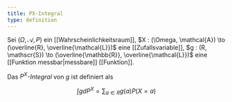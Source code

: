 ```yaml
---
title: PX-Integral
type: definition
---
```


Sei $(\Omega, \mathcal{A}, P)$ ein [[Wahrscheinlichkeitsraum]], $X : (\Omega, \mathcal{A}) \to (\overline{R}, \overline{\mathcal{L}})$ eine [[Zufallsvariable]], $g : (R, \mathscr{S}) \to (\overline{\mathbb{R}}, \overline{\mathcal{L}})$ eine [[Funktion messbar|messbare]] [[Funktion]].

Das *$P^X$-Integral* von $g$ ist definiert als

$$
	\int g dP^X = \sum_{a \in R} g(a) P(X = a)
$$